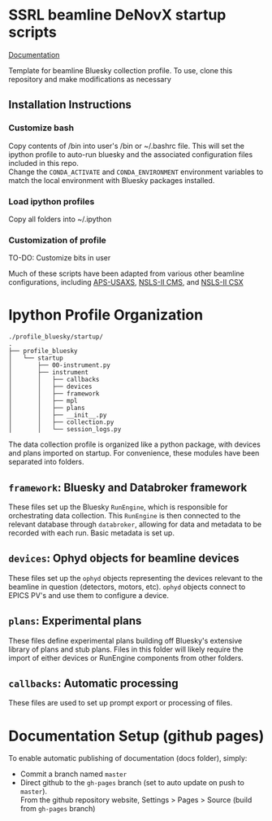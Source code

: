 # SSRL beamline DeNovX startup scripts
[Documentation](https://tangkong.github.io/SSRL-DeNovX/)

Template for beamline Bluesky collection profile. To use, clone this repository and make modifications as necessary

## Installation Instructions
### Customize bash
Copy contents of /bin into user's /bin or ~/.bashrc file.  This will set the ipython profile to auto-run bluesky and the associated configuration files included in this repo.  
Change the `CONDA_ACTIVATE` and `CONDA_ENVIRONMENT` environment variables to match the local environment with Bluesky packages installed. 

### Load ipython profiles
Copy all folders into ~/.ipython 

### Customization of profile
TO-DO: Customize bits in user

Much of these scripts have been adapted from various other beamline configurations, including [APS-USAXS](https://github.com/APS-USAXS), [NSLS-II CMS](https://github.com/NSLS-II-CMS), and [NSLS-II CSX](https://github.com/NSLS-II-CSX)

# Ipython Profile Organization

```
./profile_bluesky/startup/
.
├── profile_bluesky
│   └── startup
│       ├── 00-instrument.py
│       ├── instrument
│       │   ├── callbacks
│       │   ├── devices
│       │   ├── framework
│       │   ├── mpl
│       │   ├── plans
│       │   ├── __init__.py
│       │   ├── collection.py
│       │   └── session_logs.py 
```
The data collection profile is organized like a python package, with devices and 
plans imported on startup.  For convenience, these modules have been separated 
into folders.  

## `framework`: Bluesky and Databroker framework
These files set up the Bluesky `RunEngine`, which is responsible for orchestrating
data collection.  This `RunEngine` is then connected to the relevant database 
through `databroker`, allowing for data and metadata to be recorded with each run.
Basic metadata is set up.  

## `devices`: Ophyd objects for beamline devices
These files set up the `ophyd` objects representing the devices relevant to the 
beamline in question (detectors, motors, etc).  `ophyd` objects connect to 
EPICS PV's and use them to configure a device.  

## `plans`: Experimental plans
These files define experimental plans building off Bluesky's extensive library of 
plans and stub plans. Files in this folder will likely require the import of 
either devices or RunEngine components from other folders. 

## `callbacks`: Automatic processing
These files are used to set up prompt export or processing of files.  


# Documentation Setup (github pages)
To enable automatic publishing of documentation (docs folder), simply: 
 * Commit a branch named `master`
 * Direct github to the `gh-pages` branch
    (set to auto update on push to `master`).  
    From the github repository website, Settings > Pages > Source (build from `gh-pages` branch)
   